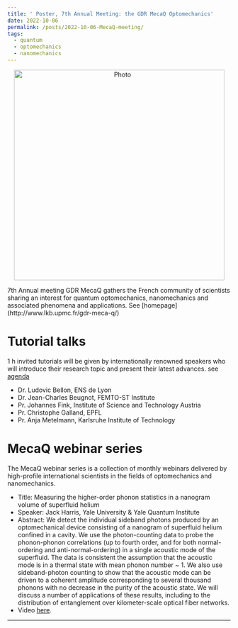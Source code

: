 ```yaml
---
title: ' Poster, 7th Annual Meeting: the GDR MecaQ Optomechanics'
date: 2022-10-06
permalink: /posts/2022-10-06-MecaQ-meeting/
tags:
  - quantum
  - optomechanics
  - nanomechanics
---
```


<p align="center">
  <img src="https://haoxsia.github.io/images/posts/2022-10-30-mecaQ-7th.png?raw=true" alt="Photo" style="width: 475px;"/> 
</p>
7th Annual meeting GDR MecaQ gathers the French community of scientists sharing an interest for quantum optomechanics, nanomechanics and associated phenomena and applications. See [homepage](http://www.lkb.upmc.fr/gdr-meca-q/)

# Tutorial talks

1 h invited tutorials will be given by internationally renowned speakers who will introduce their research topic and present their latest advances. see [agenda](https://mecaqcolloq2022.sciencesconf.org/program)

* Dr. Ludovic Bellon, ENS de Lyon
* Dr. Jean-Charles Beugnot, FEMTO-ST Institute
* Pr. Johannes Fink, Institute of Science and Technology Austria
* Pr. Christophe Galland, EPFL
* Pr. Anja Metelmann, Karlsruhe Institute of Technology


# MecaQ webinar series

The MecaQ webinar series is a collection of monthly webinars delivered by high-profile international scientists in the fields of optomechanics and nanomechanics.

* Title: Measuring the higher-order phonon statistics in a nanogram volume of superfluid helium
* Speaker: Jack Harris, Yale University & Yale Quantum Institute
* Abstract: We detect the individual sideband photons produced by an optomechanical device consisting of a nanogram of superfluid helium confined in a cavity. We use the photon-counting data to probe the phonon-phonon correlations (up to fourth order, and for both normal-ordering and anti-normal-ordering) in a single acoustic mode of the superfluid. The data is consistent the assumption that the acoustic mode is in a thermal state with mean phonon number ~ 1. We also use sideband-photon counting to show that the acoustic mode can be driven to a coherent amplitude corresponding to several thousand phonons with no decrease in the purity of the acoustic state. We will discuss a number of applications of these results, including to the distribution of entanglement over kilometer-scale optical fiber networks.
* Video [here](https://www.youtube.com/watch?v=1FjmSGtnTEc&t=575s).

------

